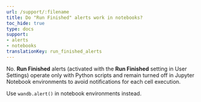 ```yaml
---
url: /support/:filename
title: Do "Run Finished" alerts work in notebooks?
toc_hide: true
type: docs
support:
- alerts
- notebooks
translationKey: run_finished_alerts
---
```

No. **Run Finished** alerts (activated with the **Run Finished** setting in User Settings) operate only with Python scripts and remain turned off in Jupyter Notebook environments to avoid notifications for each cell execution. 

Use `wandb.alert()` in notebook environments instead.